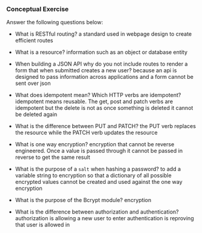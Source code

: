 ### Conceptual Exercise

Answer the following questions below:

- What is RESTful routing?
a standard used in webpage design to create efficient routes

- What is a resource?
information such as an object or database entity

- When building a JSON API why do you not include routes to render a form that when submitted creates a new user?
because an api is designed to pass information across applications and a form cannot be sent over json

- What does idempotent mean? Which HTTP verbs are idempotent?
idempotent means reusable. The get, post and patch verbs are idempotent but the delete is not as once something is deleted it cannot be deleted again

- What is the difference between PUT and PATCH?
the PUT verb replaces the resource while the PATCH verb updates the resource

- What is one way encryption?
encryption that cannot be reverse engineered. Once a value is passed through it cannot be passed in reverse to get the same result

- What is the purpose of a `salt` when hashing a password?
to add a variable string to encryption so that a dictionary of all possible encrypted values cannot be created and used against the one way encryption

- What is the purpose of the Bcrypt module?
encryption

- What is the difference between authorization and authentication?
authorization is allowing a new user to enter authentication is reproving that user is allowed in
